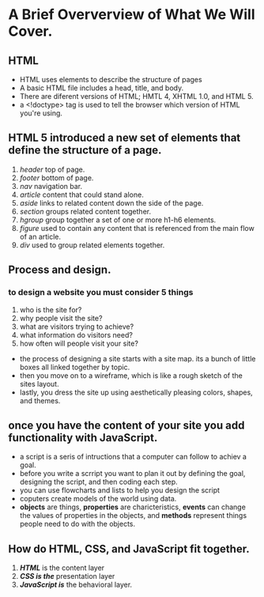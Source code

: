 # A Brief Oververview of What We Will Cover.

## HTML
- HTML uses elements to describe the structure of pages
- A basic HTML file includes a head, title, and body.
- There are diferent versions of HTML; HMTL 4, XHTML 1.0, and HTML 5.
- a <!doctype> tag is used to tell the browser which version of HTML you're using.

## HTML 5 introduced a new set of elements that define the structure of a page.

1. *header* top of page.
2. *footer* bottom of page.
3. *nav* navigation bar.
4. *article* content that could stand alone.
5. *aside* links to related content down the side of the page.
6. *section* groups related content together.
7. *hgroup* group together a set of one or more h1-h6 elements.
8. *figure* used to contain any content that is referenced from the main flow of an article.
9. *div* used to group related elements together.

## Process and design.

### to design a website you must consider 5 things
1. who is the site for?
2. why people visit the site?
3. what are visitors trying to achieve?
4. what information do visitors need?
5. how often will people visit your site?

- the process of designing a site starts with a site map. its a bunch of little boxes all linked together by topic.
- then you move on to a wireframe, which is like a rough sketch of the sites layout.
- lastly, you dress the site up using aesthetically pleasing colors, shapes, and themes.

## once you have the content of your site you add functionality with JavaScript.

- a script is a seris of intructions that a computer can follow to achiev a goal.
- before you write a scrript you want to plan it out by defining the goal, designing the script, and then coding each step.
- you can use flowcharts and lists to help you design the script
- coputers create models of the world using data. 
- **objects** are things, **properties** are charicteristics, **events** can change the values of properties in the objects, and **methods** represent things people need to do with the objects.

## How do HTML, CSS, and JavaScript fit together.

1. ***HTML*** is the content layer
2. ***CSS is the*** presentation layer
3. ***JavaScript is*** the behavioral layer.

